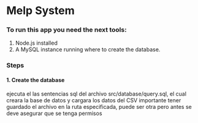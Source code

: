 # Melp System

### To run this app you need the next tools:

1. Node.js installed
2. A MySQL instance running where to create the database.


### Steps

#### 1. Create the database 

ejecuta el las sentencias sql del archivo src/database/query.sql, el cual creara la base de datos y cargara los datos del CSV
importante tener guardado el archivo en la ruta especificada, puede ser otra pero antes se deve asegurar que se tenga permisos
